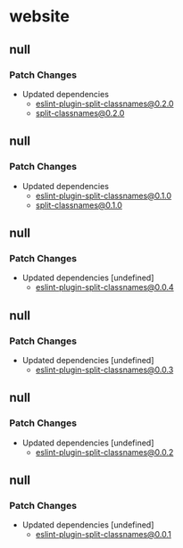 # website

## null

### Patch Changes

-   Updated dependencies
    -   eslint-plugin-split-classnames@0.2.0
    -   split-classnames@0.2.0

## null

### Patch Changes

-   Updated dependencies
    -   eslint-plugin-split-classnames@0.1.0
    -   split-classnames@0.1.0

## null

### Patch Changes

-   Updated dependencies [undefined]
    -   eslint-plugin-split-classnames@0.0.4

## null

### Patch Changes

-   Updated dependencies [undefined]
    -   eslint-plugin-split-classnames@0.0.3

## null

### Patch Changes

-   Updated dependencies [undefined]
    -   eslint-plugin-split-classnames@0.0.2

## null

### Patch Changes

-   Updated dependencies [undefined]
    -   eslint-plugin-split-classnames@0.0.1
